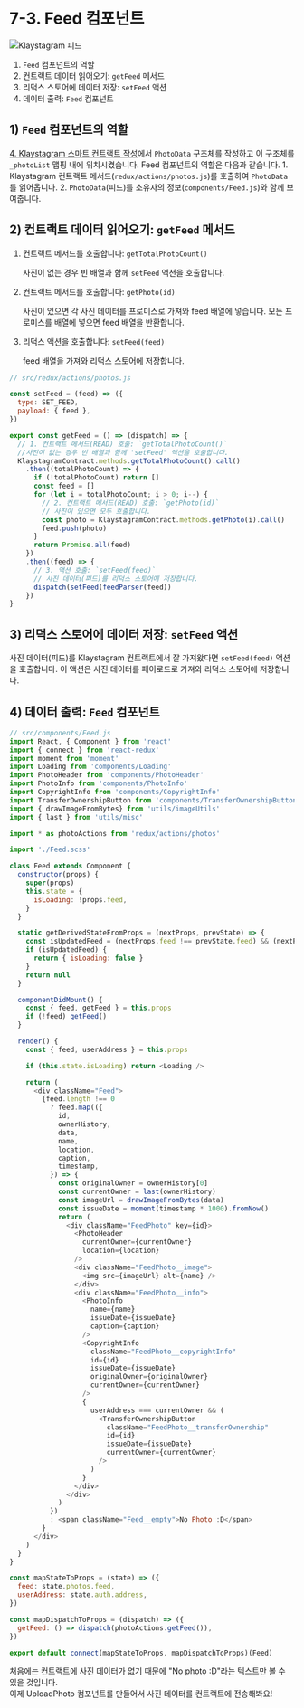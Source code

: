 # 7-3. Feed 컴포넌트

![Klaystagram 피드](../images/klaystagram-feed.png)

1. `Feed` 컴포넌트의 역할
2. 컨트랙트 데이터 읽어오기: `getFeed` 메서드 
3. 리덕스 스토어에 데이터 저장: `setFeed` 액션 
4. 데이터 출력: `Feed` 컴포넌트

## 1\) `Feed` 컴포넌트의 역할

[4. Klaystagram 스마트 컨트랙트 작성](../4.-write-klaystagram-smart-contract.md)에서 `PhotoData` 구조체를 작성하고 이 구조체를 `_photoList` 맵핑 내에 위치시켰습니다. Feed 컴포넌트의 역할은 다음과 같습니다. 1. Klaystagram 컨트랙트 메서드\(`redux/actions/photos.js`\)를 호출하여 `PhotoData`를 읽어옵니다. 2. `PhotoData`\(피드\)를 소유자의 정보\(`components/Feed.js`\)와 함께 보여줍니다.

## 2\) 컨트랙트 데이터 읽어오기: `getFeed` 메서드

1. 컨트랙트 메서드를 호출합니다: `getTotalPhotoCount()`
    
    사진이 없는 경우 빈 배열과 함께 `setFeed` 액션을 호출합니다.

2. 컨트랙트 메서드를 호출합니다: `getPhoto(id)`
    
    사진이 있으면 각 사진 데이터를 프로미스로 가져와 feed 배열에 넣습니다. 모든 프로미스를 배열에 넣으면 feed 배열을 반환합니다.

3. 리덕스 액션을 호출합니다: `setFeed(feed)`
    
    feed 배열을 가져와 리덕스 스토어에 저장합니다.

```javascript
// src/redux/actions/photos.js

const setFeed = (feed) => ({
  type: SET_FEED,
  payload: { feed },
})

export const getFeed = () => (dispatch) => {
  // 1. 컨트랙트 메서드(READ) 호출: `getTotalPhotoCount()`
  //사진이 없는 경우 빈 배열과 함께 'setFeed' 액션을 호출합니다.
  KlaystagramContract.methods.getTotalPhotoCount().call()
    .then((totalPhotoCount) => {
      if (!totalPhotoCount) return []
      const feed = []
      for (let i = totalPhotoCount; i > 0; i--) {
        // 2. 컨트랙트 메서드(READ) 호출: `getPhoto(id)`
        // 사진이 있으면 모두 호출합니다.
        const photo = KlaystagramContract.methods.getPhoto(i).call()
        feed.push(photo)
      }
      return Promise.all(feed)
    })
    .then((feed) => {
      // 3. 액션 호출: `setFeed(feed)`
      // 사진 데이터(피드)를 리덕스 스토어에 저장합니다.
      dispatch(setFeed(feedParser(feed))
    })
}
```

## 3\) 리덕스 스토어에 데이터 저장: `setFeed` 액션

사진 데이터\(피드\)를 Klaystagram 컨트랙트에서 잘 가져왔다면 `setFeed(feed)` 액션을 호출합니다. 이 액션은 사진 데이터를 페이로드로 가져와 리덕스 스토어에 저장합니다.

## 4\) 데이터 출력: `Feed` 컴포넌트

```javascript
// src/components/Feed.js
import React, { Component } from 'react'
import { connect } from 'react-redux'
import moment from 'moment'
import Loading from 'components/Loading'
import PhotoHeader from 'components/PhotoHeader'
import PhotoInfo from 'components/PhotoInfo'
import CopyrightInfo from 'components/CopyrightInfo'
import TransferOwnershipButton from 'components/TransferOwnershipButton'
import { drawImageFromBytes} from 'utils/imageUtils'
import { last } from 'utils/misc'

import * as photoActions from 'redux/actions/photos'

import './Feed.scss'

class Feed extends Component {
  constructor(props) {
    super(props)
    this.state = {
      isLoading: !props.feed,
    }
  }

  static getDerivedStateFromProps = (nextProps, prevState) => {
    const isUpdatedFeed = (nextProps.feed !== prevState.feed) && (nextProps.feed !== null)
    if (isUpdatedFeed) {
      return { isLoading: false }
    }
    return null
  }

  componentDidMount() {
    const { feed, getFeed } = this.props
    if (!feed) getFeed()
  }

  render() {
    const { feed, userAddress } = this.props

    if (this.state.isLoading) return <Loading />

    return (
      <div className="Feed">
        {feed.length !== 0
          ? feed.map(({
            id,
            ownerHistory,
            data,
            name,
            location,
            caption,
            timestamp,
          }) => {
            const originalOwner = ownerHistory[0]
            const currentOwner = last(ownerHistory)
            const imageUrl = drawImageFromBytes(data)
            const issueDate = moment(timestamp * 1000).fromNow()
            return (
              <div className="FeedPhoto" key={id}>
                <PhotoHeader
                  currentOwner={currentOwner}
                  location={location}
                />
                <div className="FeedPhoto__image">
                  <img src={imageUrl} alt={name} />
                </div>
                <div className="FeedPhoto__info">
                  <PhotoInfo
                    name={name}
                    issueDate={issueDate}
                    caption={caption}
                  />
                  <CopyrightInfo
                    className="FeedPhoto__copyrightInfo"
                    id={id}
                    issueDate={issueDate}
                    originalOwner={originalOwner}
                    currentOwner={currentOwner}
                  />
                  {
                    userAddress === currentOwner && (
                      <TransferOwnershipButton
                        className="FeedPhoto__transferOwnership"
                        id={id}
                        issueDate={issueDate}
                        currentOwner={currentOwner}
                      />
                    )
                  }
                </div>
              </div>
            )
          })
          : <span className="Feed__empty">No Photo :D</span>
        }
      </div>
    )
  }
}

const mapStateToProps = (state) => ({
  feed: state.photos.feed,
  userAddress: state.auth.address,
})

const mapDispatchToProps = (dispatch) => ({
  getFeed: () => dispatch(photoActions.getFeed()),
})

export default connect(mapStateToProps, mapDispatchToProps)(Feed)
```

처음에는 컨트랙트에 사진 데이터가 없기 때문에 "No photo :D"라는 텍스트만 볼 수 있을 것입니다.  
이제 UploadPhoto 컴포넌트를 만들어서 사진 데이터를 컨트랙트에 전송해봐요!